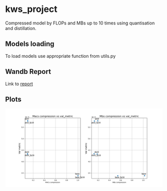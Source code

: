 # kws_project

Compressed model by FLOPs and MBs up to 10 times using quantisation and distillation.

## Models loading
To load models use appropriate function from utils.py

## Wandb Report

Link to [report](https://wandb.ai/diddone/dla-kws/reports/KWS--VmlldzoyOTIxOTM4?accessToken=yjo4figdttviz4kk0henifqge8punh44p10srs38965vl0gvq2e1s84a8ifwo4dk)

## Plots
![Plots](fig.png)
